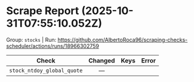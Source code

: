 # Scrape Report (2025-10-31T07:55:10.052Z)

Group: `stocks`  |  Run: https://github.com/AlbertoRoca96/scraping-checks-scheduler/actions/runs/18966302759

| Check | Changed | Keys | Error |
|---|:---:|:--|:--|
| `stock_ntdoy_global_quote` | — |  |  |
